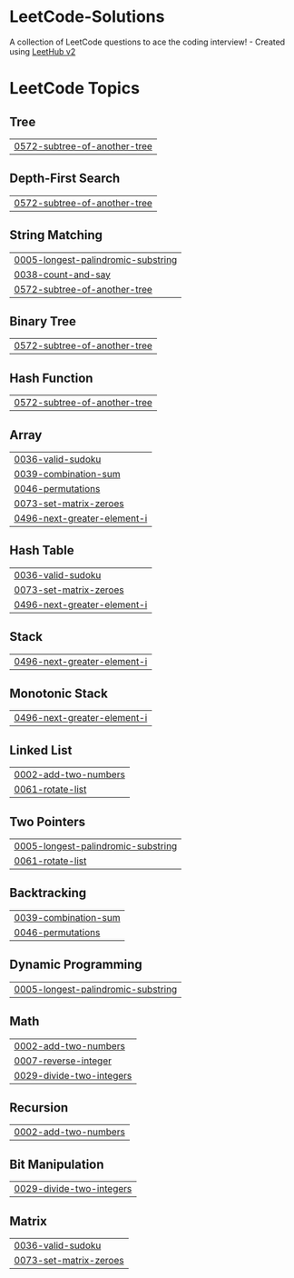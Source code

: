 # LeetCode-Solutions
A collection of LeetCode questions to ace the coding interview! - Created using [LeetHub v2](https://github.com/arunbhardwaj/LeetHub-2.0)

<!---LeetCode Topics Start-->
# LeetCode Topics
## Tree
|  |
| ------- |
| [0572-subtree-of-another-tree](https://github.com/sarah-schwartz/LeetCode-Solutions/tree/master/0572-subtree-of-another-tree) |
## Depth-First Search
|  |
| ------- |
| [0572-subtree-of-another-tree](https://github.com/sarah-schwartz/LeetCode-Solutions/tree/master/0572-subtree-of-another-tree) |
## String Matching
|  |
| ------- |
| [0005-longest-palindromic-substring](https://github.com/sarah-schwartz/LeetCode-Solutions/tree/master/0005-longest-palindromic-substring) |
| [0038-count-and-say](https://github.com/sarah-schwartz/LeetCode-Solutions/tree/master/0038-count-and-say) |
| [0572-subtree-of-another-tree](https://github.com/sarah-schwartz/LeetCode-Solutions/tree/master/0572-subtree-of-another-tree) |
## Binary Tree
|  |
| ------- |
| [0572-subtree-of-another-tree](https://github.com/sarah-schwartz/LeetCode-Solutions/tree/master/0572-subtree-of-another-tree) |
## Hash Function
|  |
| ------- |
| [0572-subtree-of-another-tree](https://github.com/sarah-schwartz/LeetCode-Solutions/tree/master/0572-subtree-of-another-tree) |
## Array
|  |
| ------- |
| [0036-valid-sudoku](https://github.com/sarah-schwartz/LeetCode-Solutions/tree/master/0036-valid-sudoku) |
| [0039-combination-sum](https://github.com/sarah-schwartz/LeetCode-Solutions/tree/master/0039-combination-sum) |
| [0046-permutations](https://github.com/sarah-schwartz/LeetCode-Solutions/tree/master/0046-permutations) |
| [0073-set-matrix-zeroes](https://github.com/sarah-schwartz/LeetCode-Solutions/tree/master/0073-set-matrix-zeroes) |
| [0496-next-greater-element-i](https://github.com/sarah-schwartz/LeetCode-Solutions/tree/master/0496-next-greater-element-i) |
## Hash Table
|  |
| ------- |
| [0036-valid-sudoku](https://github.com/sarah-schwartz/LeetCode-Solutions/tree/master/0036-valid-sudoku) |
| [0073-set-matrix-zeroes](https://github.com/sarah-schwartz/LeetCode-Solutions/tree/master/0073-set-matrix-zeroes) |
| [0496-next-greater-element-i](https://github.com/sarah-schwartz/LeetCode-Solutions/tree/master/0496-next-greater-element-i) |
## Stack
|  |
| ------- |
| [0496-next-greater-element-i](https://github.com/sarah-schwartz/LeetCode-Solutions/tree/master/0496-next-greater-element-i) |
## Monotonic Stack
|  |
| ------- |
| [0496-next-greater-element-i](https://github.com/sarah-schwartz/LeetCode-Solutions/tree/master/0496-next-greater-element-i) |
## Linked List
|  |
| ------- |
| [0002-add-two-numbers](https://github.com/sarah-schwartz/LeetCode-Solutions/tree/master/0002-add-two-numbers) |
| [0061-rotate-list](https://github.com/sarah-schwartz/LeetCode-Solutions/tree/master/0061-rotate-list) |
## Two Pointers
|  |
| ------- |
| [0005-longest-palindromic-substring](https://github.com/sarah-schwartz/LeetCode-Solutions/tree/master/0005-longest-palindromic-substring) |
| [0061-rotate-list](https://github.com/sarah-schwartz/LeetCode-Solutions/tree/master/0061-rotate-list) |
## Backtracking
|  |
| ------- |
| [0039-combination-sum](https://github.com/sarah-schwartz/LeetCode-Solutions/tree/master/0039-combination-sum) |
| [0046-permutations](https://github.com/sarah-schwartz/LeetCode-Solutions/tree/master/0046-permutations) |
## Dynamic Programming
|  |
| ------- |
| [0005-longest-palindromic-substring](https://github.com/sarah-schwartz/LeetCode-Solutions/tree/master/0005-longest-palindromic-substring) |
## Math
|  |
| ------- |
| [0002-add-two-numbers](https://github.com/sarah-schwartz/LeetCode-Solutions/tree/master/0002-add-two-numbers) |
| [0007-reverse-integer](https://github.com/sarah-schwartz/LeetCode-Solutions/tree/master/0007-reverse-integer) |
| [0029-divide-two-integers](https://github.com/sarah-schwartz/LeetCode-Solutions/tree/master/0029-divide-two-integers) |
## Recursion
|  |
| ------- |
| [0002-add-two-numbers](https://github.com/sarah-schwartz/LeetCode-Solutions/tree/master/0002-add-two-numbers) |
## Bit Manipulation
|  |
| ------- |
| [0029-divide-two-integers](https://github.com/sarah-schwartz/LeetCode-Solutions/tree/master/0029-divide-two-integers) |
## Matrix
|  |
| ------- |
| [0036-valid-sudoku](https://github.com/sarah-schwartz/LeetCode-Solutions/tree/master/0036-valid-sudoku) |
| [0073-set-matrix-zeroes](https://github.com/sarah-schwartz/LeetCode-Solutions/tree/master/0073-set-matrix-zeroes) |
<!---LeetCode Topics End-->